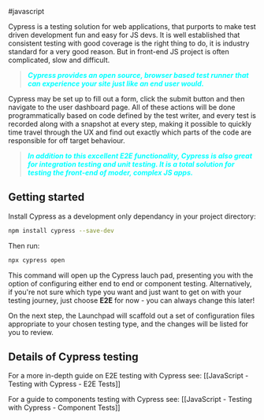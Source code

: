 #javascript 

Cypress is a testing solution for web applications, that purports to make test driven development fun and easy for JS devs. It is well established that consistent testing with good coverage is the right thing to do, it is industry standard for a very good reason. But in front-end JS project is often complicated, slow and difficult. 
<blockquote style="font-weight: bold; font-style: italic; color: cyan;">Cypress provides an open source, browser based test runner that can experience your site just like an end user would. </blockquote>
Cypress may be set up to fill out a form, click the submit button and then navigate to the user dashboard page. All of these actions will be done programmatically based on code defined by the test writer, and every test is recorded along with a snapshot at every step, making it possible to quickly time travel through the UX and find out exactly which parts of the code are responsible for off target behaviour. 
<blockquote style="font-weight: bold; font-style: italic; color: cyan;">In addition to this excellent E2E functionality, Cypress is also great for integration testing and unit testing. It is a total solution for testing the front-end of moder, complex JS apps.</blockquote>

## Getting started
Install Cypress as a development only dependancy in your project directory:
```bash
npm install cypress --save-dev
```
Then run:
```bash
npx cypress open
```
This command will open up the Cypress lauch pad, presenting you with the option of configuring either end to end or component testing. Alternatively, if you're not sure which type you want and just want to get on with your testing journey, just choose **E2E** for now - you can always change this later!

On the next step, the Launchpad will scaffold out a set of configuration files appropriate to your chosen testing type, and the changes will be listed for you to review.

## Details of Cypress testing
For a more in-depth guide on E2E testing with Cypress see: [[JavaScript - Testing with Cypress - E2E Tests]]

For a guide to components testing with Cypress see: [[JavaScript - Testing with Cypress - Component Tests]]